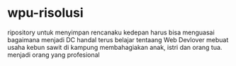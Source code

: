 # wpu-risolusi
ripository untuk menyimpan rencanaku kedepan
harus bisa menguasai bagaimana menjadi DC handal
terus belajar tentaang Web Devlover
mebuat usaha kebun sawit di kampung
membahagiakan anak, istri dan orang tua.
menjadi orang yang profesional

